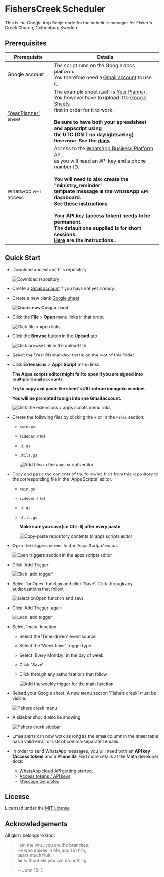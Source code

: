 # FishersCreek Scheduler

This is the Google App Script code for the schedule manager for Fisher's Creek Church, Gothenburg Sweden.

## Prerequisites

| Prerequisite                                  | Details                                                                                                                                                                                                                                                                                                                                                                                                                                                                                                                                                                                                                                                                                                                 |
| --------------------------------------------- | ----------------------------------------------------------------------------------------------------------------------------------------------------------------------------------------------------------------------------------------------------------------------------------------------------------------------------------------------------------------------------------------------------------------------------------------------------------------------------------------------------------------------------------------------------------------------------------------------------------------------------------------------------------------------------------------------------------------------- |
| Google account                                | The script runs on the Google docs platform. <br/> You therefore need a [Gmail account](https://mail.google.com/) to use it.                                                                                                                                                                                                                                                                                                                                                                                                                                                                                                                                                                                            |
| ['Year Planner'](./Year%20Planner.xlsx) sheet | The example sheet itself is [Year Planner](./Year%20Planner.xlsx).<br/> You however have to upload it to [Google Sheets](https://docs.google.com/spreadsheets) <br/> first in order for it to work.<br/><br/> **Be sure to have both your spreadsheet and appscript using <br/> the UTC (GMT no daylightsaving) timezone. See the [docs](https://developers.google.com/apps-script/reference/base/session#getscripttimezone).**                                                                                                                                                                                                                                                                                         |
| WhatsApp API access                           | Access to the [WhatsApp Business Platform API](https://business.whatsapp.com/developers/developer-hub/), <br/> as you will need an API key and a phone number ID. <br/><br/> **You will need to also create the "ministry_reminder" <br/> template message in the WhatsApp API dashboard. <br/> See [these instructions](https://www.facebook.com/business/help/2055875911147364?id=2129163877102343)** <br/><br/> **Your API key (access token) needs to be permanent. <br/> The default one supplied is for short sessions. <br/> [Here](https://developers.facebook.com/docs/whatsapp/business-management-api/get-started#1--acquire-an-access-token-using-a-system-user-or-facebook-login) are the instructions.**. |

## Quick Start

- Download and extract this repository.

  ![Download repository](./docs/img/download-repo.png)

- Create a [Gmail account](https://mail.google.com/) if you have not yet already.
- Create a new blank [Google sheet](https://docs.google.com/spreadsheets)

  ![Create new Google sheet](./docs/img/create-new-sheet.png)

- Click the **File** > **Open** menu links in that order.

  ![Click file > open links](./docs/img/click-open.png)

- Click the **Browse** button in the **Upload** tab

  ![Click browse link in the upload tab](./docs/img/upload-year-planner-xlsx.png)

- Select the 'Year Planner.xlsx' that is on the root of this folder.

- Click **Extensions** > **Apps Script** menu links.

  **The Apps scripts editor might fail to open if you are signed into multiple Gmail accounts.**

  **Try to copy and paste the sheet's URL into an incognito window.**

  **You will be prompted to sign into one Gmail account.**

  ![Click the extensions > apps scripts menu links](./docs/img/open-apps-scripts-editor.png)

- Create the following files by clicking the `+` on in the `Files` section:

  - `main.gs`
  - `sidebar.html`
  - `ui.gs`
  - `utils.gs`

    ![Add files in the apps scripts editor](./docs/img/add-files-in-apps-script-editor.png)

- Copy and paste the contents of the following files from this repository to the corresponding file in the 'Apps Scripts' editor.

  - `main.gs`
  - `sidebar.html`
  - `ui.gs`
  - `utils.gs`

    **Make sure you save (i.e Ctrl-S) after every paste**

    ![Copy-paste repository contents to apps scripts editor](./docs/img/copy-paste-file-contents.png)

- Open the triggers screen in the 'Apps Scripts' editor.

  ![Open triggers section in the apps scripts editor](./docs/img/open-triggers-screen.png)

- Click 'Add Trigger'

  ![Click 'add trigger'](./docs/img/click-add-trigger.png)

- Select 'onOpen' function and click 'Save'. Click through any authorizations that follow.

  ![select onOpen function and save](./docs/img/add-on-open-trigger.png)

- Click 'Add Trigger' again

  ![Click 'add trigger'](./docs/img/click-add-trigger.png)

- Select 'main' function.

  - Select the 'Time-driven' event source
  - Select the 'Week timer' trigger type
  - Select 'Every Monday' in the day of week
  - Click 'Save'
  - Click through any authorizations that follow.

    ![Add the weekly trigger for the main function](./docs/img/add-the-main-trigger.png)

- Reload your Google sheet. A new menu section 'Fishers creek' must be visible.

  ![Fishers creek menu](./docs/img/fishers-creek-menu.png)

- A sidebar should also be showing.

  ![Fishers creek sidebar](./docs/img/fishers-creek-sidebar.png)

- Email alerts can now work as long as the email column in the sheet table has a valid email or lists of comma-separated emails.

- In order to send WhatsApp messages, you will need both an **API key (Access token)** and a **Phone ID**. Find more details at the Meta developer docs:

  - [WhatsApp cloud API getting started](https://developers.facebook.com/docs/whatsapp/cloud-api/get-started).
  - [Access tokens / API keys](https://developers.facebook.com/docs/whatsapp/business-management-api/get-started#system-users)
  - [Message templates](https://developers.facebook.com/docs/whatsapp/message-templates/guidelines)

## License

Licensed under the [MIT License](LICENSE)

## Acknowledgements

All glory belongs to God.

> I am the vine, you are the branches.  
> He who abides in Me, and I in him,  
> bears much fruit;  
> for without Me you can do nothing.
>
> -- John 15: 5
